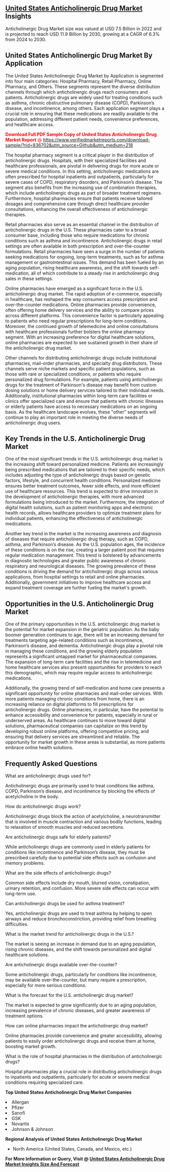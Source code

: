 <h2><a href="https://www.verifiedmarketreports.com/download-sample/?rid=836702&amp;utm_source=Github&amp;utm_medium=218" target="_blank">United States Anticholinergic Drug Market</a> Insights</h2><p>Anticholinergic Drug Market size was valued at USD 7.5 Billion in 2022 and is projected to reach USD 11.9 Billion by 2030, growing at a CAGR of 6.3% from 2024 to 2030.</p><p><h2>United States Anticholinergic Drug Market By Application</h2> <p>The United States Anticholinergic Drug Market by Application is segmented into four main categories: Hospital Pharmacy, Retail Pharmacy, Online Pharmacy, and Others. These segments represent the diverse distribution channels through which anticholinergic drugs reach consumers and patients. Anticholinergic drugs are widely used for treating conditions such as asthma, chronic obstructive pulmonary disease (COPD), Parkinson’s disease, and incontinence, among others. Each application segment plays a crucial role in ensuring that these medications are readily available to the population, addressing different patient needs, convenience preferences, and healthcare access. <p><span class=""><span style="color: #ff0000;"><strong>Download Full PDF Sample Copy of United States Anticholinergic Drug Market Report</strong> @ </span><a href="https://www.verifiedmarketreports.com/download-sample/?rid=836702&amp;utm_source=Github&amp;utm_medium=218" target="_blank">https://www.verifiedmarketreports.com/download-sample/?rid=836702&amp;utm_source=Github&amp;utm_medium=218</a></span></p> <p>The hospital pharmacy segment is a critical player in the distribution of anticholinergic drugs. Hospitals, with their specialized facilities and healthcare professionals, are pivotal in delivering drugs for more acute or severe medical conditions. In this setting, anticholinergic medications are often prescribed for hospital inpatients and outpatients, particularly for severe cases of COPD, respiratory disorders, and Parkinson’s disease. The segment also benefits from the increasing use of combination therapies, which include anticholinergic drugs as part of broader treatment regimens. Furthermore, hospital pharmacies ensure that patients receive tailored dosages and comprehensive care through direct healthcare provider consultations, enhancing the overall effectiveness of anticholinergic therapies. <p>Retail pharmacies also serve as an essential channel in the distribution of anticholinergic drugs in the U.S. These pharmacies cater to a broad consumer base, including those who require medications for chronic conditions such as asthma and incontinence. Anticholinergic drugs in retail settings are often available in both prescription and over-the-counter formulations. Retail pharmacies have seen a surge in the number of patients seeking medications for ongoing, long-term treatments, such as for asthma management or gastrointestinal issues. This demand has been fueled by an aging population, rising healthcare awareness, and the shift towards self-medication, all of which contribute to a steady rise in anticholinergic drug sales in these settings. <p>Online pharmacies have emerged as a significant force in the U.S. anticholinergic drug market. The rapid adoption of e-commerce, especially in healthcare, has reshaped the way consumers access prescription and over-the-counter medications. Online pharmacies provide convenience, often offering home delivery services and the ability to compare prices across different platforms. This convenience factor is particularly appealing to patients who need regular prescriptions for long-term conditions. Moreover, the continued growth of telemedicine and online consultations with healthcare professionals further bolsters the online pharmacy segment. With an increasing preference for digital healthcare solutions, online pharmacies are expected to see sustained growth in their share of the anticholinergic drug market. <p>Other channels for distributing anticholinergic drugs include institutional pharmacies, mail-order pharmacies, and specialty drug distributors. These channels serve niche markets and specific patient populations, such as those with rare or specialized conditions, or patients who require personalized drug formulations. For example, patients using anticholinergic drugs for the treatment of Parkinson's disease may benefit from custom dosing solutions or home delivery services tailored to their individual needs. Additionally, institutional pharmacies within long-term care facilities or clinics offer specialized care and ensure that patients with chronic illnesses or elderly patients have access to necessary medications on an ongoing basis. As the healthcare landscape evolves, these "other" segments will continue to play an important role in meeting the diverse needs of anticholinergic drug users. <h2>Key Trends in the U.S. Anticholinergic Drug Market</h2> <p>One of the most significant trends in the U.S. anticholinergic drug market is the increasing shift toward personalized medicine. Patients are increasingly being prescribed medications that are tailored to their specific needs, which includes adjusting the type of anticholinergic drugs based on genetic factors, lifestyle, and concurrent health conditions. Personalized medicine ensures better treatment outcomes, fewer side effects, and more efficient use of healthcare resources. This trend is expected to drive innovation in the development of anticholinergic therapies, with more advanced formulations being introduced to the market. Furthermore, the integration of digital health solutions, such as patient monitoring apps and electronic health records, allows healthcare providers to optimize treatment plans for individual patients, enhancing the effectiveness of anticholinergic medications. <p>Another key trend in the market is the increasing awareness and diagnosis of diseases that require anticholinergic drug therapy, such as COPD, asthma, and Parkinson’s disease. As the U.S. population ages, the incidence of these conditions is on the rise, creating a larger patient pool that requires regular medication management. This trend is bolstered by advancements in diagnostic technologies and greater public awareness of chronic respiratory and neurological diseases. The growing prevalence of these conditions is driving the demand for anticholinergic drugs across various applications, from hospital settings to retail and online pharmacies. Additionally, government initiatives to improve healthcare access and expand treatment coverage are further fueling the market's growth. <h2>Opportunities in the U.S. Anticholinergic Drug Market</h2> <p>One of the primary opportunities in the U.S. anticholinergic drug market is the potential for market expansion in the geriatric population. As the baby boomer generation continues to age, there will be an increasing demand for treatments targeting age-related conditions such as incontinence, Parkinson’s disease, and dementia. Anticholinergic drugs play a pivotal role in managing these conditions, and the growing elderly population represents a significant untapped market for pharmaceutical companies. The expansion of long-term care facilities and the rise in telemedicine and home healthcare services also present opportunities for providers to reach this demographic, which may require regular access to anticholinergic medications. <p>Additionally, the growing trend of self-medication and home care presents a significant opportunity for online pharmacies and mail-order services. With more patients managing chronic conditions from home, there is an increasing reliance on digital platforms to fill prescriptions for anticholinergic drugs. Online pharmacies, in particular, have the potential to enhance accessibility and convenience for patients, especially in rural or underserved areas. As healthcare continues to move toward digital solutions, pharmaceutical companies can capitalize on this trend by developing robust online platforms, offering competitive pricing, and ensuring that delivery services are streamlined and reliable. The opportunity for market growth in these areas is substantial, as more patients embrace online health solutions. <h2>Frequently Asked Questions</h2> <p>What are anticholinergic drugs used for?</p> <p>Anticholinergic drugs are primarily used to treat conditions like asthma, COPD, Parkinson’s disease, and incontinence by blocking the effects of acetylcholine in the body.</p> <p>How do anticholinergic drugs work?</p> <p>Anticholinergic drugs block the action of acetylcholine, a neurotransmitter that is involved in muscle contraction and various bodily functions, leading to relaxation of smooth muscles and reduced secretions.</p> <p>Are anticholinergic drugs safe for elderly patients?</p> <p>While anticholinergic drugs are commonly used in elderly patients for conditions like incontinence and Parkinson’s disease, they must be prescribed carefully due to potential side effects such as confusion and memory problems.</p> <p>What are the side effects of anticholinergic drugs?</p> <p>Common side effects include dry mouth, blurred vision, constipation, urinary retention, and confusion. More severe side effects can occur with long-term use.</p> <p>Can anticholinergic drugs be used for asthma treatment?</p> <p>Yes, anticholinergic drugs are used to treat asthma by helping to open airways and reduce bronchoconstriction, providing relief from breathing difficulties.</p> <p>What is the market trend for anticholinergic drugs in the U.S.?</p> <p>The market is seeing an increase in demand due to an aging population, rising chronic diseases, and the shift towards personalized and digital healthcare solutions.</p> <p>Are anticholinergic drugs available over-the-counter?</p> <p>Some anticholinergic drugs, particularly for conditions like incontinence, may be available over-the-counter, but many require a prescription, especially for more serious conditions.</p> <p>What is the forecast for the U.S. anticholinergic drug market?</p> <p>The market is expected to grow significantly due to an aging population, increasing prevalence of chronic diseases, and greater awareness of treatment options.</p> <p>How can online pharmacies impact the anticholinergic drug market?</p> <p>Online pharmacies provide convenience and greater accessibility, allowing patients to easily order anticholinergic drugs and receive them at home, boosting market growth.</p> <p>What is the role of hospital pharmacies in the distribution of anticholinergic drugs?</p> <p>Hospital pharmacies play a crucial role in distributing anticholinergic drugs to inpatients and outpatients, particularly for acute or severe medical conditions requiring specialized care.</p> </p><p><strong>Top United States Anticholinergic Drug Market Companies</strong></p><div data-test-id=""><p><li>Allergan</li><li> Pfizer</li><li> Sanofi</li><li> GSK</li><li> Novartis</li><li> Johnson & Johnson</li></p><div><strong>Regional Analysis of&nbsp;United States Anticholinergic Drug Market</strong></div><ul><li dir="ltr"><p dir="ltr">North America&nbsp;(United States, Canada, and Mexico, etc.)</p></li></ul><p><strong>For More Information or Query, Visit @&nbsp;</strong><strong><a href="https://www.verifiedmarketreports.com/product/anticholinergic-drug-market/?utm_source=Github&amp;utm_medium=218" target="_blank">United States Anticholinergic Drug Market Insights Size And Forecast</a></strong></p></div>
